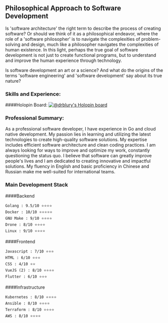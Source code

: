 ## Philosophical Approach to Software Development

Is 'software architecture' the right term to describe the process of creating software? Or should we think of it as a philosophical endeavor, where the role of a 'software philosopher' is to navigate the complexities of problem-solving and design, much like a philosopher navigates the complexities of human existence. In this light, perhaps the true goal of software development is not just to create functional programs, but to understand and improve the human experience through technology.

Is software development an art or a science? And what do the origins of the terms 'software engineering' and 'software development' say about its true nature?

### Skills and Experience:

####Holopin Board:
[![@drblury's Holopin board](https://holopin.io/api/user/board?user=drblury)](https://holopin.io/@drblury)

### Professional Summary:

As a professional software developer, I have experience in Go and cloud native development. My passion lies in learning and utilizing the latest technologies to create high-quality software solutions. My expertise includes efficient software architecture and clean coding practices. I am always looking for ways to improve and optimize my work, constantly questioning the status quo. I believe that software can greatly improve people's lives and I am dedicated to creating innovative and impactful solutions. My fluency in English and basic proficiency in Chinese and Russian make me well-suited for international teams.

### Main Development Stack

####Backend

    Golang : 9.5/10 ⭐⭐⭐⭐
    Docker : 10/10 ⭐⭐⭐⭐⭐
    GNU Make : 9/10 ⭐⭐⭐⭐
    Drone : 8/10 ⭐⭐⭐⭐
    Linux : 9/10 ⭐⭐⭐⭐

####Frontend

    Javascript : 7/10 ⭐⭐⭐
    HTML : 6/10 ⭐⭐⭐
    CSS : 4/10 ⭐⭐
    VueJS (2) : 8/10 ⭐⭐⭐⭐
    Flutter : 6/10 ⭐⭐⭐

####Infrastructure

    Kubernetes : 8/10 ⭐⭐⭐⭐
    Ansible : 8/10 ⭐⭐⭐⭐
    Terraform : 8/10 ⭐⭐⭐⭐
    AWS : 8/10 ⭐⭐⭐⭐
